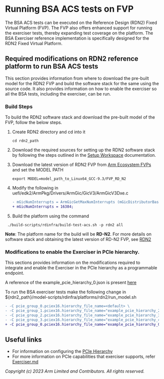 
# Running BSA ACS tests on FVP

The BSA ACS tests can be executed on the Reference Design (RDN2) Fixed Virtual Platform (FVP). The FVP also offers enhanced support for running the exerciser tests, thereby expanding test coverage on the platform. The BSA Exerciser reference implementation is specifically designed for the RDN2 Fixed Virtual Platform.

## Required modifications on RDN2 reference platform to run BSA ACS tests

This section provides information from where to download the pre-built model for the RDN2 FVP and build the software stack for the same using the source code. It also provides information on how to enable the exerciser so all the BSA tests, including the exerciser, can be run.

### Build Steps

To build the RDN2 software stack and download the pre-built model of the FVP, follow the below steps.

1. Create RDN2 directory and cd into it
   ```
   cd rdn2_path
   ```

2. Download the required sources for setting up the RDN2 software stack by following the steps outlined in the [Setup Workspace](https://neoverse-reference-design.docs.arm.com/en/latest/platforms/common/setup-workspace.html#setup-workspace-label) documentation.

3. Download the latest version of RDN2 FVP from [Arm Ecosystem FVPs](https://developer.arm.com/downloads/-/arm-ecosystem-fvps) and set the MODEL PATH
   ```
   export MODEL=model_path_to_Linux64_GCC-9.3/FVP_RD_N2
   ```

4. Modify the following in uefi/edk2/ArmPkg/Drivers/ArmGic/GicV3/ArmGicV3Dxe.c
   ```diff
   - mGicNumInterrupts = ArmGicGetMaxNumInterrupts (mGicDistributorBase);
   + mGicNumInterrupts = 16384;
   ```

5. Build the platform using the command
  ```
   ./build-scripts/rdinfra/build-test-acs.sh -p rdn2 all
   ```

**Note**: The platform name for the build will be **RD-N2**. For more details on software stack and obtaining the latest version of RD-N2 FVP, see [RDN2](https://gitlab.arm.com/infra-solutions/reference-design/docs/infra-refdesign-docs/-/tree/main/platforms/rdn2)


### Modifications to enable the Exerciser in PCIe hierarchy.

This sections provides information on the modifications required to integrate and enable the Exerciser in the PCIe hierarchy as a programmable endpoint.

A reference of the example_pcie_hierarchy_0.json is present [here](example_pcie_hierarchy_0.json)

To run the BSA exerciser tests make the following change in ${rdn2_path}/model-scripts/rdinfra/platforms/rdn2/run_model.sh

```diff
- -C pcie_group_0.pciex16.hierarchy_file_name=<default> \
- -C pcie_group_1.pciex16.hierarchy_file_name="example_pcie_hierarchy_2.json" \
- -C pcie_group_2.pciex16.hierarchy_file_name="example_pcie_hierarchy_3.json" \
- -C pcie_group_3.pciex16.hierarchy_file_name="example_pcie_hierarchy_4.json" \
+ -C pcie_group_0.pciex16.hierarchy_file_name="example_pcie_hierarchy_0.json" \
```

## Useful links

- For information on configuring the [PCIe Hierarchy](PCIeConfigurableHierarchy.md)
- For more information on PCIe capabilities that exerciser supports, refer [Exerciser.md](Exerciser.md)

*Copyright (c) 2023 Arm Limited and Contributors. All rights reserved.*
